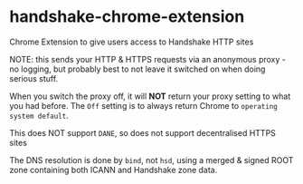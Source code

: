 # handshake-chrome-extension
Chrome Extension to give users access to Handshake HTTP sites

NOTE: this sends your HTTP & HTTPS requests via an anonymous proxy - no logging,
but probably best to not leave it switched on when doing serious stuff.

When you switch the proxy off, it will **NOT** return your proxy setting to what you had before.
The `Off` setting is to always return Chrome to `operating system default`.

This does NOT support `DANE`, so does not support decentralised HTTPS sites

The DNS resolution is done by `bind`, not `hsd`, using a merged & signed ROOT zone 
containing both ICANN and Handshake zone data.
